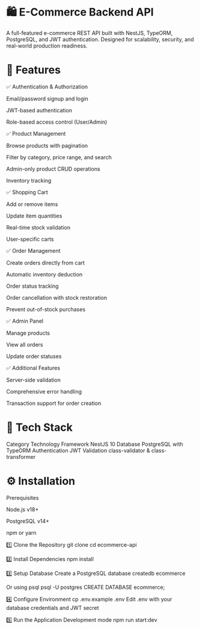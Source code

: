 # 🛍️ E-Commerce Backend API

A full-featured e-commerce REST API built with NestJS, TypeORM, PostgreSQL, and JWT authentication.
Designed for scalability, security, and real-world production readiness.

# 🚀 Features
✅ Authentication & Authorization

Email/password signup and login

JWT-based authentication

Role-based access control (User/Admin)

✅ Product Management

Browse products with pagination

Filter by category, price range, and search

Admin-only product CRUD operations

Inventory tracking

✅ Shopping Cart

Add or remove items

Update item quantities

Real-time stock validation

User-specific carts

✅ Order Management

Create orders directly from cart

Automatic inventory deduction

Order status tracking

Order cancellation with stock restoration

Prevent out-of-stock purchases

✅ Admin Panel

Manage products

View all orders

Update order statuses

✅ Additional Features

Server-side validation

Comprehensive error handling

Transaction support for order creation

# 🧰 Tech Stack
Category	Technology
Framework	NestJS 10
Database	PostgreSQL with TypeORM
Authentication	JWT 
Validation	class-validator & class-transformer

# ⚙️ Installation
Prerequisites

Node.js v18+

PostgreSQL v14+

npm or yarn

1️⃣ Clone the Repository
git clone <repository-url>
cd ecommerce-api

2️⃣ Install Dependencies
npm install

3️⃣ Setup Database
Create a PostgreSQL database
createdb ecommerce

Or using psql
psql -U postgres
CREATE DATABASE ecommerce;

4️⃣ Configure Environment
cp .env.example .env
Edit .env with your database credentials and JWT secret

5️⃣ Run the Application
Development mode
npm run start:dev
